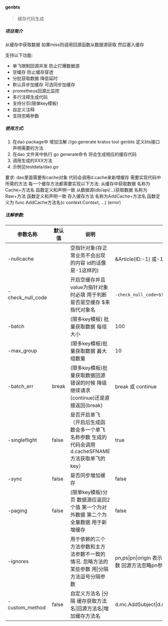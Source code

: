 #### genbts

> 缓存代码生成

##### 项目简介

从缓存中获取数据 如果miss则调用回源函数从数据源获取 然后塞入缓存

支持以下功能:

- 单飞限制回源并发 防止打爆数据源
- 空缓存 防止缓存穿透
- 分批获取数据 降低延时
- 默认异步加缓存 可选同步加缓存
- prometheus回源比监控
- 多行注释生成代码
- 支持分页(限单key模板)
- 自定义注释
- 支持忽略参数

##### 使用方式:
1. 在dao package中 增加注解 //go:generate kratos tool genbts 定义bts接口 声明需要的方法
2. 在dao 文件夹中执行 go generate命令 将会生成相应的缓存代码
3. 调用生成的XXX方法
4. 示例见testdata/dao.go

要求:
dao里面需要有cache对象 代码会调用d.cache来新增缓存
需要实现代码中所需的方法 每一个缓存方法都需要实现以下方法:
从缓存中获取数据 名称为Cache+方法名 函数定义和声明一致
从数据源(db/api/...)获取数据 名称为Raw+方法 函数定义和声明一致
存入缓存方法  名称为AddCache+方法名 函数定义为 func AddCache方法名(c context.Context, ...) (error)

##### 注解参数:
| 参数名称         | 默认值 | 说明                                                         | 示例                                                         |
| ---------------- | ------ | ------------------------------------------------------------ | ------------------------------------------------------------ |
| -nullcache       |        | 空指针对象(存正常业务不会出现的内容 id的话像是-1这样的)      | &Article{ID:-1} 或-1 或"null"                                |
| -check_null_code |        | 开启空缓存并且value为指针对象时必填 用于判断是否是空缓存 $来指代对象名 | `-check_null_code=$!=nil&&$.ID==-1  或  $ == -1`             |
| -batch           |        | (限多key模板) 批量获取数据 每组大小                          | 100                                                          |
| -max_group       |        | (限多key模板)批量获取数据 最大组数量                         | 10                                                           |
| -batch_err       | break  | (限多key模板)批量获取数据回源错误的时候 降级继续请求(continue)还是直接返回(break) | break 或 continue                                            |
| -singleflight    | false  | 是否开启单飞（开启后生成函数会多一个单飞名称参数 生成的代码会调用d.cacheSFNAME方法获取单飞的key） | true                                                         |
| -sync            | false  | 是否同步增加缓存                                             | false                                                        |
| -paging          | false  | (限单key模板)分页 数据源应返回2个值 第一个为对外数据 第二个为全量数据 用于新增缓存 | false                                                        |
| -ignores         |        | 用于依赖的三个方法参数和主方法参数不一致的情况. 忽略方法的某些参数 用\|分隔方法逗号分隔参数 | pn,ps\|pn\|origin 表示"缓存获取"方法忽略pn,ps两个参数 回源方法忽略pn参数 加缓存方法忽略origin参数 |
| -custom_method   | false  | 自定义方法名 \|分隔 缓存获取方法名\|回源方法名\|增加缓存方法名 | d.mc.AddSubject\|d.mysql.Subject\|d.mc.AddSubject            |
